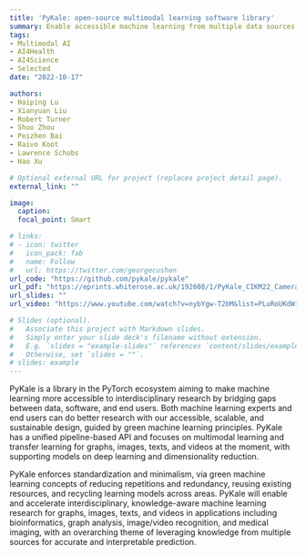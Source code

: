 ```yaml
---
title: 'PyKale: open-source multimodal learning software library'
summary: Enable accessible machine learning from multiple data sources for interdisciplinary research
tags:
- Multimodal AI
- AI4Health
- AI4Science 
- Selected
date: "2022-10-17"

authors:
- Haiping Lu
- Xianyuan Liu
- Robert Turner
- Shuo Zhou
- Peizhen Bai
- Raivo Koot
- Lawrence Schobs
- Hao Xu

# Optional external URL for project (replaces project detail page).
external_link: ""

image:
  caption: 
  focal_point: Smart

# links:
# - icon: twitter
#   icon_pack: fab
#   name: Follow
#   url: https://twitter.com/georgecushen
url_code: "https://github.com/pykale/pykale"
url_pdf: "https://eprints.whiterose.ac.uk/192608/1/PyKale_CIKM22_CameraReady.pdf"
url_slides: ""
url_video: "https://www.youtube.com/watch?v=nybYgw-T2bM&list=PLuRoUKdWifzzXGInKdWG2VDeINBJ2MCYq"

# Slides (optional).
#   Associate this project with Markdown slides.
#   Simply enter your slide deck's filename without extension.
#   E.g. `slides = "example-slides"` references `content/slides/example-slides.md`.
#   Otherwise, set `slides = ""`.
# slides: example
---
```


PyKale is a library in the PyTorch ecosystem aiming to make machine learning more accessible to interdisciplinary research by bridging gaps between data, software, and end users. Both machine learning experts and end users can do better research with our accessible, scalable, and sustainable design, guided by green machine learning principles. PyKale has a unified pipeline-based API and focuses on multimodal learning and transfer learning for graphs, images, texts, and videos at the moment, with supporting models on deep learning and dimensionality reduction.

PyKale enforces standardization and minimalism, via green machine learning concepts of reducing repetitions and redundancy, reusing existing resources, and recycling learning models across areas. PyKale will enable and accelerate interdisciplinary, knowledge-aware machine learning research for graphs, images, texts, and videos in applications including bioinformatics, graph analysis, image/video recognition, and medical imaging, with an overarching theme of leveraging knowledge from multiple sources for accurate and interpretable prediction.
